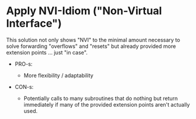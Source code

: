 # Apply NVI-Idiom ("Non-Virtual Interface")

This solution not only shows "NVI" to the minimal amount
necessary to solve forwarding "overflows" and "resets" but
already provided more extension points … just "in case".

- PRO-s:
  - More flexibility / adaptability

- CON-s:
  - Potentially calls to many subroutines that do nothing
    but return immediately if many of the provided extension
    points aren't actually used.
